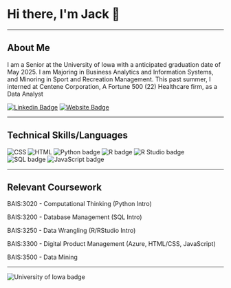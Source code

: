 # Hi there, I'm Jack 👋

---

## About Me

I am a Senior at the University of Iowa with a anticipated graduation date of May 2025. I am Majoring in Business Analytics and Information Systems, and Minoring in Sport and Recreation Management. This past summer, I interned at Centene Corporation, A Fortune 500 (22) Healthcare firm, as a Data Analyst

[![Linkedin Badge](https://img.shields.io/badge/-LinkedIn-0e76a8?style=flat-square&logo=Linkedin&logoColor=white)](https://www.linkedin.com/in/jack-glenn-profile/) 
[![Website Badge](https://img.shields.io/badge/Website-3b5998?style=flat-square&logo=google-chrome&logoColor=white)](https://jackglenn.me/)

---

## Technical Skills/Languages
![CSS](https://img.shields.io/badge/CSS3-1572B6?style=for-the-badge&logo=css3&logoColor=white)
![HTML](https://img.shields.io/badge/HTML5-E34F26?style=for-the-badge&logo=html5&logoColor=white)
![Python badge](https://img.shields.io/static/v1?message=Python&logo=Python&labelColor=3776AB&color=3776AB&logoColor=white&label=%20&style=for-the-badge)
![R badge](https://img.shields.io/static/v1?message=R%20programming&logo=R&logoColor=3776AB&label&style=for-the-badge&color=eee)
![R Studio badge](https://img.shields.io/static/v1?message=R%20Studio&logo=RStudio&labelColor=75AADB&color=75AADB&logoColor=white&label=%20&style=for-the-badge)
![SQL badge](https://img.shields.io/badge/SQL-316192?style=for-the-badge&logo=postgresql&logoColor=white)
![JavaScript badge](https://img.shields.io/badge/JavaScript-F7DF1E?style=for-the-badge&logo=javascript&logoColor=black)


--- 

## Relevant Coursework

BAIS:3020	-   Computational Thinking (Python Intro)

BAIS:3200	-   Database Management (SQL Intro)

BAIS:3250	-   Data Wrangling (R/RStudio Intro)

BAIS:3300   -   Digital Product Management (Azure, HTML/CSS, JavaScript)

BAIS:3500   -  Data Mining 

---

![University of Iowa badge](https://img.shields.io/static/v1?message=Hawks!!&labelColor=000000&color=FFCD00&label=Go&style=for-the-badge)
